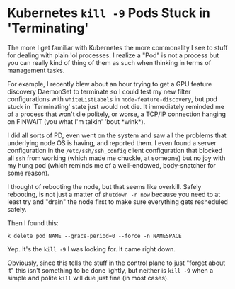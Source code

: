 # Kubernetes `kill -9` Pods Stuck in 'Terminating'

The more I get familiar with Kubernetes the more commonality I see to
stuff for dealing with plain 'ol processes. I realize a "Pod" is not
a process but you can really kind of thing of them as such when thinking
in terms of management tasks. 

For example, I recently blew about an hour trying to get a GPU feature
discovery DaemonSet to terminate so I could test my new filter
configurations with `whiteListLabels` in `node-feature-discovery`, but
pod stuck in 'Terminating' state just would not die. It immediately
reminded me of a process that won't die politely, or worse, a TCP/IP
connection hanging on FINWAIT (you what I'm talkin' 'bout \*wink\*).

I did all sorts of PD, even went on the system and saw all the problems
that underlying node OS is having, and reported them. I even found
a server configuration in the `/etc/ssh/ssh_config` client configuration
that blocked all `ssh` from working (which made me chuckle, at someone)
but no joy with my hung pod (which reminds me of a well-endowed,
body-snatcher for some reason).

I thought of rebooting the node, but that seems like overkill.  Safely
rebooting, is not just a matter of `shutdown -r now` because you need to
at least try and "drain" the node first to make sure everything gets
resheduled safely.

Then I found this:

    k delete pod NAME --grace-period=0 --force -n NAMESPACE 

Yep. It's the `kill -9` I was looking for. It came right down.

Obviously, since this tells the stuff in the control plane to just
"forget about it" this isn't something to be done lightly, but neither
is `kill -9` when a simple and polite `kill` will due just fine (in most
cases).
